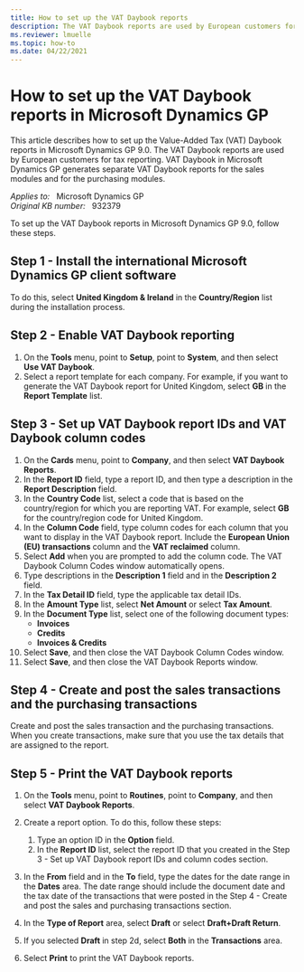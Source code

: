 ```yaml
---
title: How to set up the VAT Daybook reports
description: The VAT Daybook reports are used by European customers for tax reporting. VAT Daybook generates separate VAT Daybook reports for the sales modules and for the purchasing modules.
ms.reviewer: lmuelle
ms.topic: how-to
ms.date: 04/22/2021
---
```

# How to set up the VAT Daybook reports in Microsoft Dynamics GP

This article describes how to set up the Value-Added Tax (VAT) Daybook reports in Microsoft Dynamics GP 9.0. The VAT Daybook reports are used by European customers for tax reporting. VAT Daybook in Microsoft Dynamics GP generates separate VAT Daybook reports for the sales modules and for the purchasing modules.

_Applies to:_ &nbsp; Microsoft Dynamics GP  
_Original KB number:_ &nbsp; 932379

To set up the VAT Daybook reports in Microsoft Dynamics GP 9.0, follow these steps.

## Step 1 - Install the international Microsoft Dynamics GP client software

To do this, select **United Kingdom & Ireland** in the **Country/Region** list during the installation process.

## Step 2 - Enable VAT Daybook reporting

1. On the **Tools** menu, point to **Setup**, point to **System**, and then select **Use VAT Daybook**.
2. Select a report template for each company. For example, if you want to generate the VAT Daybook report for United Kingdom, select **GB** in the **Report Template** list.

## Step 3 - Set up VAT Daybook report IDs and VAT Daybook column codes

1. On the **Cards** menu, point to **Company**, and then select **VAT Daybook Reports**.
2. In the **Report ID** field, type a report ID, and then type a description in the **Report Description** field.
3. In the **Country Code** list, select a code that is based on the country/region for which you are reporting VAT. For example, select **GB** for the country/region code for United Kingdom.
4. In the **Column Code** field, type column codes for each column that you want to display in the VAT Daybook report. Include the **European Union (EU) transactions** column and the **VAT reclaimed** column.
5. Select **Add** when you are prompted to add the column code. The VAT Daybook Column Codes window automatically opens.
6. Type descriptions in the **Description 1** field and in the **Description 2** field.
7. In the **Tax Detail ID** field, type the applicable tax detail IDs.
8. In the **Amount Type** list, select **Net Amount** or select **Tax Amount**.
9. In the **Document Type** list, select one of the following document types:
   - **Invoices**
   - **Credits**
   - **Invoices & Credits**
10. Select **Save**, and then close the VAT Daybook Column Codes window.
11. Select **Save**, and then close the VAT Daybook Reports window.

## Step 4 - Create and post the sales transactions and the purchasing transactions

Create and post the sales transaction and the purchasing transactions. When you create transactions, make sure that you use the tax details that are assigned to the report.

## Step 5 - Print the VAT Daybook reports

1. On the **Tools** menu, point to **Routines**, point to **Company**, and then select **VAT Daybook Reports**.
2. Create a report option. To do this, follow these steps:

   1. Type an option ID in the **Option** field.
   2. In the **Report ID** list, select the report ID that you created in the Step 3 - Set up VAT Daybook report IDs and column codes section.

3. In the **From** field and in the **To** field, type the dates for the date range in the **Dates** area. The date range should include the document date and the tax date of the transactions that were posted in the Step 4 - Create and post the sales and purchasing transactions section.
4. In the **Type of Report** area, select **Draft** or select **Draft+Draft Return**.
5. If you selected **Draft** in step 2d, select **Both** in the **Transactions** area.
6. Select **Print** to print the VAT Daybook reports.
